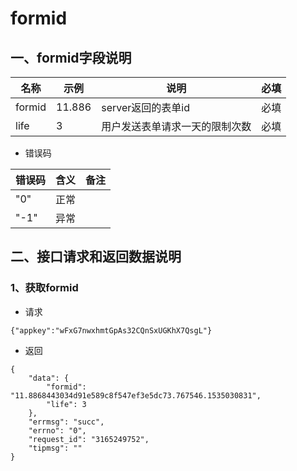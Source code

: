 # formid
## 一、formid字段说明

| **名称** | **示例** | **说明** | **必填** |
| --- | --- | --- | --- |
| formid | 11.886| server返回的表单id| 必填|
| life | 3| 用户发送表单请求一天的限制次数 | 必填 |


* 错误码

| **错误码** | **含义** | **备注** |
| --- | --- | --- |
| "0" | 正常 |   |
| "-1" | 异常 |   |


## 二、接口请求和返回数据说明
### 1、获取formid
* 请求

```
{"appkey":"wFxG7nwxhmtGpAs32CQnSxUGKhX7QsgL"}
```
* 返回

```
{
    "data": {
        "formid": "11.8868443034d91e589c8f547ef3e5dc73.767546.1535030831",
        "life": 3
    },
    "errmsg": "succ",
    "errno": "0",
    "request_id": "3165249752",
    "tipmsg": ""
}
```


